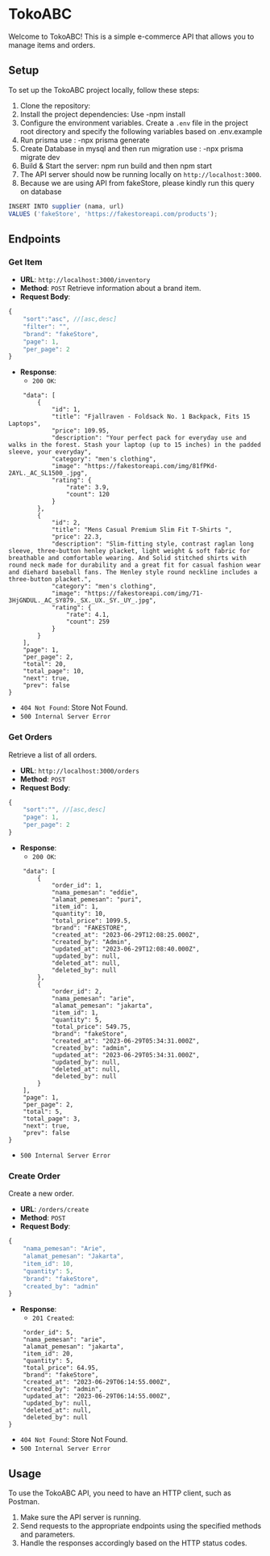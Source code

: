 # TokoABC

Welcome to TokoABC! This is a simple e-commerce API that allows you to manage items and orders.

## Setup

To set up the TokoABC project locally, follow these steps:

1. Clone the repository:
2. Install the project dependencies: Use -npm install
3. Configure the environment variables. Create a `.env` file in the project root directory and specify the following variables based on .env.example
4. Run prisma use : -npx prisma generate
5. Create Database in mysql and then run migration use : -npx prisma migrate dev
6. Build & Start the server: npm run build and then npm start
7. The API server should now be running locally on `http://localhost:3000`.
8. Because we are using API from fakeStore, please kindly run this query on database
```js
INSERT INTO supplier (nama, url)
VALUES ('fakeStore', 'https://fakestoreapi.com/products');
```

## Endpoints

### Get Item
- **URL**: `http://localhost:3000/inventory`
- **Method**: `POST`
Retrieve information about a brand item.
- **Request Body**:
```js
{
    "sort":"asc", //[asc,desc]
    "filter": "",
    "brand": "fakeStore",
    "page": 1,
    "per_page": 2
}
```

- **Response**:
  - `200 OK`:
```js{
    "data": [
        {
            "id": 1,
            "title": "Fjallraven - Foldsack No. 1 Backpack, Fits 15 Laptops",
            "price": 109.95,
            "description": "Your perfect pack for everyday use and walks in the forest. Stash your laptop (up to 15 inches) in the padded sleeve, your everyday",
            "category": "men's clothing",
            "image": "https://fakestoreapi.com/img/81fPKd-2AYL._AC_SL1500_.jpg",
            "rating": {
                "rate": 3.9,
                "count": 120
            }
        },
        {
            "id": 2,
            "title": "Mens Casual Premium Slim Fit T-Shirts ",
            "price": 22.3,
            "description": "Slim-fitting style, contrast raglan long sleeve, three-button henley placket, light weight & soft fabric for breathable and comfortable wearing. And Solid stitched shirts with round neck made for durability and a great fit for casual fashion wear and diehard baseball fans. The Henley style round neckline includes a three-button placket.",
            "category": "men's clothing",
            "image": "https://fakestoreapi.com/img/71-3HjGNDUL._AC_SY879._SX._UX._SY._UY_.jpg",
            "rating": {
                "rate": 4.1,
                "count": 259
            }
        }
    ],
    "page": 1,
    "per_page": 2,
    "total": 20,
    "total_page": 10,
    "next": true,
    "prev": false
}
```
  - `404 Not Found`: Store Not Found.
  - `500 Internal Server Error`

### Get Orders

Retrieve a list of all orders.

- **URL**: `http://localhost:3000/orders`
- **Method**: `POST`
- **Request Body**:
```js
{
    "sort":"", //[asc,desc]
    "page": 1,
    "per_page": 2
}
```
- **Response**:
  - `200 OK`:
```js{
    "data": [
        {
            "order_id": 1,
            "nama_pemesan": "eddie",
            "alamat_pemesan": "puri",
            "item_id": 1,
            "quantity": 10,
            "total_price": 1099.5,
            "brand": "FAKESTORE",
            "created_at": "2023-06-29T12:08:25.000Z",
            "created_by": "Admin",
            "updated_at": "2023-06-29T12:08:40.000Z",
            "updated_by": null,
            "deleted_at": null,
            "deleted_by": null
        },
        {
            "order_id": 2,
            "nama_pemesan": "arie",
            "alamat_pemesan": "jakarta",
            "item_id": 1,
            "quantity": 5,
            "total_price": 549.75,
            "brand": "fakeStore",
            "created_at": "2023-06-29T05:34:31.000Z",
            "created_by": "admin",
            "updated_at": "2023-06-29T05:34:31.000Z",
            "updated_by": null,
            "deleted_at": null,
            "deleted_by": null
        }
    ],
    "page": 1,
    "per_page": 2,
    "total": 5,
    "total_page": 3,
    "next": true,
    "prev": false
}
```
  - `500 Internal Server Error`

### Create Order

Create a new order.

- **URL**: `/orders/create`
- **Method**: `POST`
- **Request Body**:
```js
{
    "nama_pemesan": "Arie",
    "alamat_pemesan": "Jakarta",
    "item_id": 10,
    "quantity": 5,
    "brand": "fakeStore",
    "created_by": "admin"
}
```
- **Response**:
  - `201 Created`:
```js{
    "order_id": 5,
    "nama_pemesan": "arie",
    "alamat_pemesan": "jakarta",
    "item_id": 20,
    "quantity": 5,
    "total_price": 64.95,
    "brand": "fakeStore",
    "created_at": "2023-06-29T06:14:55.000Z",
    "created_by": "admin",
    "updated_at": "2023-06-29T06:14:55.000Z",
    "updated_by": null,
    "deleted_at": null,
    "deleted_by": null
}
```
  - `404 Not Found`: Store Not Found.
  - `500 Internal Server Error`

## Usage

To use the TokoABC API, you need to have an HTTP client, such as Postman.

1. Make sure the API server is running.
2. Send requests to the appropriate endpoints using the specified methods and parameters.
3. Handle the responses accordingly based on the HTTP status codes.
